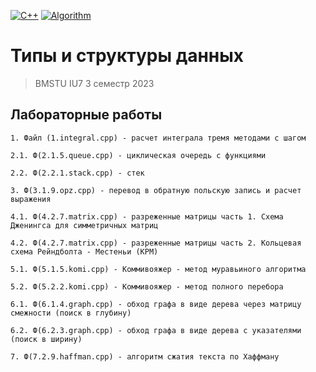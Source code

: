[![C++](https://img.shields.io/badge/C++-2965f1)](https://ru.wikipedia.org/wiki/C%2B%2B)
[![Algorithm](https://img.shields.io/badge/Algorithm-238c05)](https://en.wikipedia.org/wiki/Algorithm)

# Типы и структуры данных

> BMSTU IU7 3 семестр 2023

## Лабораторные работы 
```
1. Файл (1.integral.cpp) - расчет интеграла тремя методами с шагом

2.1. Ф(2.1.5.queue.cpp) - циклическая очередь с функциями

2.2. Ф(2.2.1.stack.cpp) - стек

3. Ф(3.1.9.opz.cpp) - перевод в обратную польскую запись и расчет выражения

4.1. Ф(4.2.7.matrix.cpp) - разреженные матрицы часть 1. Схема Дженингса для симметричных матриц

4.2. Ф(4.2.7.matrix.cpp) - разреженные матрицы часть 2. Кольцевая схема Рейндболта - Местеньи (КРМ)

5.1. Ф(5.1.5.komi.cpp) - Коммивояжер - метод муравьиного алгоритма

5.2. Ф(5.2.2.komi.cpp) - Коммивояжер - метод полного перебора

6.1. Ф(6.1.4.graph.cpp) - обход графа в виде дерева через матрицу смежности (поиск в глубину)

6.2. Ф(6.2.3.graph.cpp) - обход графа в виде дерева с указателями (поиск в ширину)

7. Ф(7.2.9.haffman.cpp) - алгоритм сжатия текста по Хаффману
```